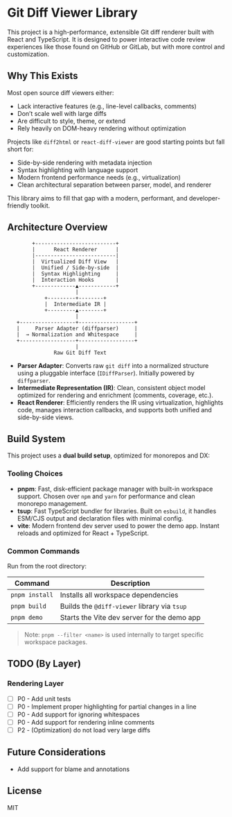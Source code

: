 # Git Diff Viewer Library

This project is a high-performance, extensible Git diff renderer built with React and TypeScript. It is designed to power interactive code review experiences like those found on GitHub or GitLab, but with more control and customization.

## Why This Exists

Most open source diff viewers either:

- Lack interactive features (e.g., line-level callbacks, comments)
- Don’t scale well with large diffs
- Are difficult to style, theme, or extend
- Rely heavily on DOM-heavy rendering without optimization

Projects like `diff2html` or `react-diff-viewer` are good starting points but fall short for:

- Side-by-side rendering with metadata injection
- Syntax highlighting with language support
- Modern frontend performance needs (e.g., virtualization)
- Clean architectural separation between parser, model, and renderer

This library aims to fill that gap with a modern, performant, and developer-friendly toolkit.

## Architecture Overview

            +--------------------------+
            |      React Renderer      |
            |--------------------------|
            |  Virtualized Diff View   |
            |  Unified / Side-by-side  |
            |  Syntax Highlighting     |
            |  Interaction Hooks       |
            +-------------▲------------+
                          |
                +---------+--------+
                |  Intermediate IR |
                +---------▲--------+
                          |
       +------------------+------------------+
       |     Parser Adapter (diffparser)     |
       |  → Normalization and Whitespace     |
       +------------------+------------------+
                          |
                   Raw Git Diff Text

- **Parser Adapter**: Converts raw `git diff` into a normalized structure using a pluggable interface (`IDiffParser`). Initially powered by `diffparser`.
- **Intermediate Representation (IR)**: Clean, consistent object model optimized for rendering and enrichment (comments, coverage, etc.).
- **React Renderer**: Efficiently renders the IR using virtualization, highlights code, manages interaction callbacks, and supports both unified and side-by-side views.

## Build System

This project uses a **dual build setup**, optimized for monorepos and DX:

### Tooling Choices

- **pnpm**: Fast, disk-efficient package manager with built-in workspace support. Chosen over `npm` and `yarn` for performance and clean monorepo management.
- **tsup**: Fast TypeScript bundler for libraries. Built on `esbuild`, it handles ESM/CJS output and declaration files with minimal config.
- **vite**: Modern frontend dev server used to power the demo app. Instant reloads and optimized for React + TypeScript.

### Common Commands

Run from the root directory:

| Command        | Description                                  |
| -------------- | -------------------------------------------- |
| `pnpm install` | Installs all workspace dependencies          |
| `pnpm build`   | Builds the `@diff-viewer` library via `tsup` |
| `pnpm demo`    | Starts the Vite dev server for the demo app  |

> Note: `pnpm --filter <name>` is used internally to target specific workspace packages.

## TODO (By Layer)

### Rendering Layer

- [ ] P0 - Add unit tests
- [ ] P0 - Implement proper highlighting for partial changes in a line
- [ ] P0 - Add support for ignoring whitespaces
- [ ] P0 - Add support for rendering inline comments
- [ ] P2 - (Optimization) do not load very large diffs

## Future Considerations

- Add support for blame and annotations

## License

MIT
